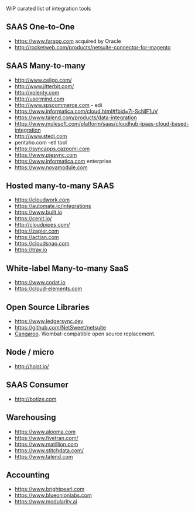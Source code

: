 WIP curated list of integration tools

## SAAS One-to-One

* https://www.farapp.com acquired by Oracle
* http://rocketweb.com/products/netsuite-connector-for-magento

## SAAS Many-to-many

* http://www.celigo.com/
* http://www.jitterbit.com/
* http://xplenty.com
* http://usermind.com
* http://www.spscommerce.com - edi
* https://www.informatica.com/cloud.html#fbid=7i-ScNlF1uV
* https://www.talend.com/products/data-integration
* https://www.mulesoft.com/platform/saas/cloudhub-ipaas-cloud-based-integration
* http://www.stedi.com
* pentaho.com -etl tool
* https://syncapps.cazoomi.com
* https://www.piesync.com
* https://www.informatica.com enterprise
* https://www.novamodule.com

## Hosted many-to-many SAAS

* https://cloudwork.com
* https://automate.io/integrations
* https://www.built.io
* https://cenit.io/
* http://cloudpipes.com/
* https://zapier.com
* https://actian.com
* https://cloudsnap.com
* https://tray.io

## White-label Many-to-many SaaS

* https://www.codat.io
* https://cloud-elements.com

## Open Source Libraries

* https://www.ledgersync.dev
* https://github.com/NetSweet/netsuite
* [Cangaroo](https://github.com/nebulab/cangaroo). Wombat-compatible open source replacement.

## Node / micro

* http://hoist.io/

## SAAS Consumer

* http://botize.com

## Warehousing

* https://www.alooma.com
* https://www.fivetran.com/
* https://www.matillion.com
* https://www.stitchdata.com/
* https://www.talend.com

## Accounting

* https://www.brightpearl.com
* https://www.blueonionlabs.com
* https://www.modularity.ai
